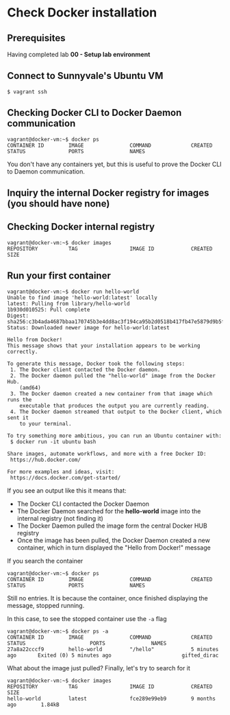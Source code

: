 # Check Docker installation

## Prerequisites 

Having completed lab **00 - Setup lab environment**

## Connect to Sunnyvale's Ubuntu VM

```console
$ vagrant ssh

```


## Checking Docker CLI to Docker Daemon communication
```console
vagrant@docker-vm:~$ docker ps
CONTAINER ID        IMAGE               COMMAND             CREATED             STATUS              PORTS               NAMES
```
You don't have any containers yet, but this is useful to prove the Docker CLI to Daemon communication.

## Inquiry the internal Docker registry for images (you should have none)

## Checking Docker internal registry

```console
vagrant@docker-vm:~$ docker images
REPOSITORY          TAG                 IMAGE ID            CREATED             SIZE
```

## Run your first container


```console
vagrant@docker-vm:~$ docker run hello-world
Unable to find image 'hello-world:latest' locally
latest: Pulling from library/hello-world
1b930d010525: Pull complete 
Digest: sha256:c3b4ada4687bbaa170745b3e4dd8ac3f194ca95b2d0518b417fb47e5879d9b5f
Status: Downloaded newer image for hello-world:latest

Hello from Docker!
This message shows that your installation appears to be working correctly.

To generate this message, Docker took the following steps:
 1. The Docker client contacted the Docker daemon.
 2. The Docker daemon pulled the "hello-world" image from the Docker Hub.
    (amd64)
 3. The Docker daemon created a new container from that image which runs the
    executable that produces the output you are currently reading.
 4. The Docker daemon streamed that output to the Docker client, which sent it
    to your terminal.

To try something more ambitious, you can run an Ubuntu container with:
 $ docker run -it ubuntu bash

Share images, automate workflows, and more with a free Docker ID:
 https://hub.docker.com/

For more examples and ideas, visit:
 https://docs.docker.com/get-started/
```

If you see an output like this it means that:

- The Docker CLI contacted the Docker Daemon 
- The Docker Daemon searched for the **hello-world** image into the  internal registry (not finding it)
- The Docker Daemon pulled the image form the central Docker HUB registry
- Once the image has been pulled, the Docker Daemon created a new container, which in turn displayed the "Hello from Docker!" message


If you search the container

```console
vagrant@docker-vm:~$ docker ps
CONTAINER ID        IMAGE               COMMAND             CREATED             STATUS              PORTS               NAMES
```

Still no entries. It is because the container, once finished displaying the message, stopped running.

In this case, to see the stopped container use the ``-a`` flag

```console
vagrant@docker-vm:~$ docker ps -a
CONTAINER ID        IMAGE               COMMAND             CREATED             STATUS                     PORTS               NAMES
27a8a22cccf9        hello-world         "/hello"            5 minutes ago       Exited (0) 5 minutes ago                       gifted_dirac
```

What about the image just pulled? Finally, let's try to search for it

```console
vagrant@docker-vm:~$ docker images
REPOSITORY          TAG                 IMAGE ID            CREATED             SIZE
hello-world         latest              fce289e99eb9        9 months ago        1.84kB
```